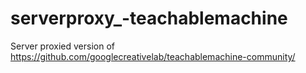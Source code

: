 # serverproxy_-teachablemachine
Server proxied version of https://github.com/googlecreativelab/teachablemachine-community/
